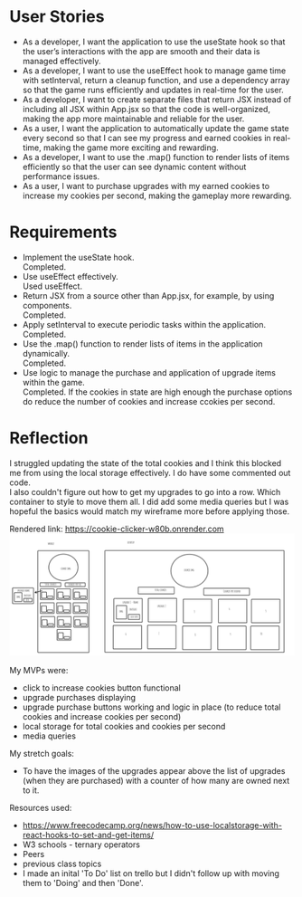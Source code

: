 # User Stories

- As a developer, I want the application to use the useState hook so that the user’s interactions with the app are smooth and their data is managed effectively.
- As a developer, I want to use the useEffect hook to manage game time with setInterval, return a cleanup function, and use a dependency array so that the game runs efficiently and updates in real-time for the user.
- As a developer, I want to create separate files that return JSX instead of including all JSX within App.jsx so that the code is well-organized, making the app more maintainable and reliable for the user.
- As a user, I want the application to automatically update the game state every second so that I can see my progress and earned cookies in real-time, making the game more exciting and rewarding.
- As a developer, I want to use the .map() function to render lists of items efficiently so that the user can see dynamic content without performance issues.
- As a user, I want to purchase upgrades with my earned cookies to increase my cookies per second, making the gameplay more rewarding.

# Requirements

- Implement the useState hook.  
  Completed.
- Use useEffect effectively.  
  Used useEffect.
- Return JSX from a source other than App.jsx, for example, by using components.  
  Completed.
- Apply setInterval to execute periodic tasks within the application.  
  Completed.
- Use the .map() function to render lists of items in the application dynamically.  
  Completed.
- Use logic to manage the purchase and application of upgrade items within the game.  
  Completed. If the cookies in state are high enough the purchase options do reduce the number of cookies and increase ccokies per second.

# Reflection

I struggled updating the state of the total cookies and I think this blocked me from using the local storage effectively. I do have some commented out code.  
I also couldn't figure out how to get my upgrades to go into a row. Which container to style to move them all. I did add some media queries but I was hopeful the basics would match my wireframe more before applying those.

Rendered link: https://cookie-clicker-w80b.onrender.com  
 ![screenshot of wireframe](./public/images/cookie-clicker-wireframe.png)

My MVPs were:

- click to increase cookies button functional
- upgrade purchases displaying
- upgrade purchase buttons working and logic in place (to reduce total cookies and increase cookies per second)
- local storage for total cookies and cookies per second
- media queries

My stretch goals:

- To have the images of the upgrades appear above the list of upgrades (when they are purchased) with a counter of how many are owned next to it.

Resources used:

- https://www.freecodecamp.org/news/how-to-use-localstorage-with-react-hooks-to-set-and-get-items/
- W3 schools - ternary operators
- Peers
- previous class topics
- I made an inital 'To Do' list on trello but I didn't follow up with moving them to 'Doing' and then 'Done'.
